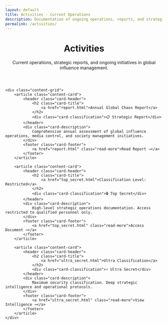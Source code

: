 ```yaml
---
layout: default
title: Activities - Current Operations
description: Documentation of ongoing operations, reports, and strategic initiatives
permalink: /activities/
---
```


<link rel="stylesheet" href="{{ '/assets/css/index-pages.css' | relative_url }}">

<div class="index-page">
    <header class="page-header">
        <h1>Activities</h1>
        <p class="page-description">Current operations, strategic reports, and ongoing initiatives in global influence management.</p>
    </header>

    <div class="content-grid">
        <article class="content-card">
            <header class="card-header">
                <h2 class="card-title">
                    <a href="report.html">Annual Global Chaos Report</a>
                </h2>
                <div class="card-classification">📋 Strategic Report</div>
            </header>
            <div class="card-description">
                Comprehensive annual assessment of global influence operations, media control, and society management initiatives.
            </div>
            <footer class="card-footer">
                <a href="report.html" class="read-more">Read Report →</a>
            </footer>
        </article>

        <article class="content-card">
            <header class="card-header">
                <h2 class="card-title">
                    <a href="top_secret.html">Classification Level: Restricted</a>
                </h2>
                <div class="card-classification">🔒 Top Secret</div>
            </header>
            <div class="card-description">
                High-level strategic operations documentation. Access restricted to qualified personnel only.
            </div>
            <footer class="card-footer">
                <a href="top_secret.html" class="read-more">Access Document →</a>
            </footer>
        </article>

        <article class="content-card">
            <header class="card-header">
                <h2 class="card-title">
                    <a href="ultra_secret.html">Ultra Classification</a>
                </h2>
                <div class="card-classification">⚡ Ultra Secret</div>
            </header>
            <div class="card-description">
                Maximum security classification. Deep strategic intelligence and operational protocols.
            </div>
            <footer class="card-footer">
                <a href="ultra_secret.html" class="read-more">View Intelligence →</a>
            </footer>
        </article>
    </div>
</div>
